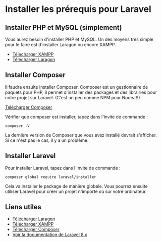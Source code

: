 # Installer les prérequis pour Laravel

## Installer PHP et MySQL (simplement)

Vous aurez besoin d'installer PHP et MySQL.
Un des moyens très simple pour le faire est d'installer Laragon ou encore XAMPP.

- [Télécharger XAMPP](https://www.apachefriends.org/fr/index.html)
- [Télécharger Laragon](https://laragon.org/download/)

## Installer Composer

Il faudra ensuite installer Composer.
Composer est un gestionnaire de paquets pour PHP, il permet d'installer des packages et des librairies pour notre projet sur Laravel. (C'est un peu comme NPM pour NodeJS)

[Télécharger Composer](https://getcomposer.org/)

Vérifier que composer est installer, tapez dans l'invite de commande :

```
composer -V
```

La dernière version de Composer que vous avez installé devrait s'afficher. Si ce n'est pas le cas, il y a un problème.

## Installer Laravel

Pour installer Laravel, tapez dans l'invite de commande :

```
composer global require laravel/installer
```

Cela va installer le package de manière globale. Vous pourrez ensuite utiliser Laravel pour créer un projet n'importe où sur votre ordinateur.

## Liens utiles

- [Télécharger Laragon](https://laragon.org/download/)
- [Télécharger XAMPP](https://www.apachefriends.org/fr/index.html)
- [Télécharger Composer](https://getcomposer.org/)
- [Voir la documentation de Laravel 8.x](https://laravel.com/docs/8.x)
